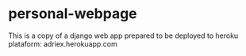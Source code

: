 # personal-webpage
This is a copy of a django web app prepared to be deployed to heroku plataform: adriex.herokuapp.com
